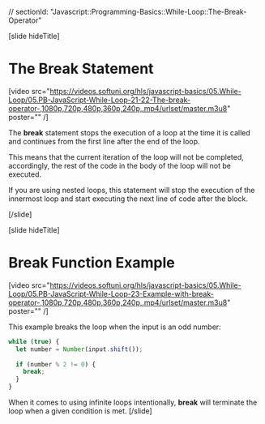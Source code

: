 // sectionId: "Javascript::Programming-Basics::While-Loop::The-Break-Operator"

[slide hideTitle]
# The Break Statement

[video src="https://videos.softuni.org/hls/javascript-basics/05.While-Loop/05.PB-JavaScript-While-Loop-21-22-The-break-operator-,1080p,720p,480p,360p,240p,.mp4/urlset/master.m3u8" poster="" /]


The **break** statement stops the execution of a loop at the time it is called and continues from the first line after the end of the loop.

This means that the current iteration of the loop will not be completed, accordingly, the rest of the code in the body of the loop will not be executed.

If you are using nested loops, this statement will stop the execution of the innermost loop and start executing the next line of code after the block.

[/slide]


[slide hideTitle]


# Break Function Example

[video src="https://videos.softuni.org/hls/javascript-basics/05.While-Loop/05.PB-JavaScript-While-Loop-23-Example-with-break-operator-,1080p,720p,480p,360p,240p,.mp4/urlset/master.m3u8" poster="" /]

This example breaks the loop when the input is an odd number:
```js
while (true) {
  let number = Number(input.shift());
  
  if (number % 2 != 0) {
    break;
  }
}
```

When it comes to using infinite loops intentionally, **break** will terminate the loop when a given condition is met.
[/slide]
